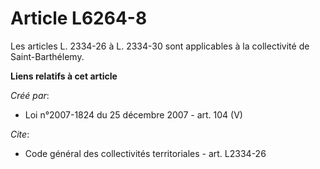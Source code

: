 # Article L6264-8

Les articles L. 2334-26 à L. 2334-30 sont applicables à la collectivité de Saint-Barthélemy.

**Liens relatifs à cet article**

_Créé par_:

  - Loi n°2007-1824 du 25 décembre 2007 - art. 104 (V)

_Cite_:

  - Code général des collectivités territoriales - art. L2334-26
